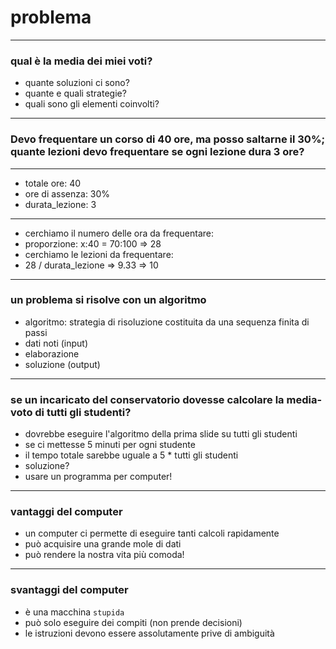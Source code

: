 # problema

---

### qual è la media dei miei voti?

- quante soluzioni ci sono?
- quante e quali strategie?
- quali sono gli elementi coinvolti?

---

### Devo frequentare un corso di 40 ore, ma posso saltarne il 30%; quante lezioni devo frequentare se ogni lezione dura 3 ore?

---

- totale ore: 40
- ore di assenza: 30%
- durata_lezione: 3

---

- cerchiamo il numero delle ora da frequentare:
- proporzione: x:40 = 70:100 => 28
- cerchiamo le lezioni da frequentare:
- 28 / durata_lezione => 9.33 => 10

---

### un problema si risolve con un algoritmo

- algoritmo: strategia di risoluzione costituita da una sequenza finita di passi
- dati noti (input)
- elaborazione
- soluzione (output)

---

### se un incaricato del conservatorio dovesse calcolare la media-voto di tutti gli studenti?
- dovrebbe eseguire l'algoritmo della prima slide su tutti gli studenti
- se ci mettesse 5 minuti per ogni studente
- il tempo totale sarebbe uguale a 5 * tutti gli studenti
- soluzione?
- usare un programma per computer!

---

### vantaggi del computer

- un computer ci permette di eseguire tanti calcoli rapidamente
- può acquisire una grande mole di dati
- può rendere la nostra vita più comoda!

---

### svantaggi del computer

- è una macchina `stupida`
- può solo eseguire dei compiti (non prende decisioni)
- le istruzioni devono essere assolutamente prive di ambiguità